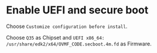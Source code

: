 # Enable UEFI and secure boot

Choose `Customize configuration before install`.

Choose `Q35` as Chipset and `UEFI x86_64: /usr/share/edk2/x64/OVMF_CODE.secboot.4m.fd` as Firmware.
